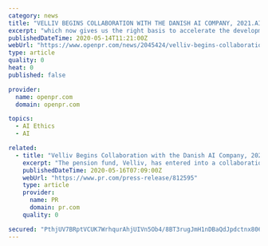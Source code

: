 ```yaml
---
category: news
title: "VELLIV BEGINS COLLABORATION WITH THE DANISH AI COMPANY, 2021.AI, TO SECURE A LEADING POSITION WITHIN AI GOVERNANCE"
excerpt: "which now gives us the right basis to accelerate the development of AI to ensure a better and more targeted customer service without compromising on security and ethics.\" Christine Hunderup highlights the Grace platform's completeness where AI model development, data, and AI governance, guidelines, and traceability are consolidated into an ..."
publishedDateTime: 2020-05-14T11:21:00Z
webUrl: "https://www.openpr.com/news/2045424/velliv-begins-collaboration-with-the-danish-ai-company"
type: article
quality: 0
heat: 0
published: false

provider:
  name: openpr.com
  domain: openpr.com

topics:
  - AI Ethics
  - AI

related:
  - title: "Velliv Begins Collaboration with the Danish AI Company, 2021.ai, to Secure a Leading Position Within AI Governance"
    excerpt: "The pension fund, Velliv, has entered into a collaboration and partnership with 2021.AI to implement the EU’s Ethical Guidelines for Trustworthy AI model development on 2021.AI’s Grace AI platform."
    publishedDateTime: 2020-05-16T07:09:00Z
    webUrl: "https://www.pr.com/press-release/812595"
    type: article
    provider:
      name: PR
      domain: pr.com
    quality: 0

secured: "PthjUV7BRptVCUK7WrhqurAhjUIVn5Ob4/8BT3rugJmH1nDBaQdJpdctnx806G964wI5oLtxcp/XtEDRiMM7bReVDch4h4pzYfIrSeFWQ/NhuO5xo98xXhpfZFLqOxqc43aPM/0LGP7tWzFBQ/TYcos8j/pv8Ai3AwacZIiTHFGNWUdwk1HOL72LXYZBk2NHgmU+m1HFUwz+GNhB2MY1MK/5IcL06DmTiyg6KbBl1nQNhEpyBy/yqzqZWhJQ5eljE4+qjs63P/OH2wMvHsBMcufVeejaXzQwAkzYdvLm+Uj1If7FNqH1y/1+T1gMAhQaxmq895w2+0YZw8T+9FAUXolPTl/w1hm4VntB/X/vhJmU2eJTU5Zypc+9EWaGMSss/xUWf37PfCJmEFzxCdqlEQ5fkOnLJ6BA1/MkLovhd+C2ki6Tdkq84b6vdKO4lAay61umh6WvfGMfw/bZrL3ob2NkCBbatRRmHBNSxjUY6F8=;jjPWo5dfyMpaXWppr9cPCg=="
---
```


